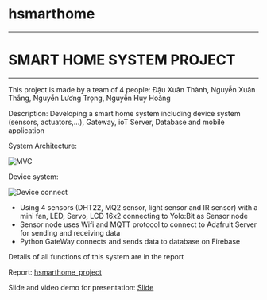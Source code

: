 # hsmarthome
------------------------------
# SMART HOME SYSTEM PROJECT

-------------------------------
This project is made by a team of 4 people: Đậu Xuân Thành, Nguyễn Xuân Thắng, Nguyễn Lương Trọng, Nguyễn Huy Hoàng

Description: Developing a smart home system including device system (sensors, actuators,...), Gateway, ioT Server, Database and mobile application

System Architecture:

![MVC](https://user-images.githubusercontent.com/80350443/236884659-923835ac-85da-46ca-865b-0187c6b06155.png)

Device system:

![Device connect](https://user-images.githubusercontent.com/80350443/236883464-b12b7a7e-1f6c-47f0-bc74-f9d4aed31fa9.png)

- Using 4 sensors (DHT22, MQ2 sensor, light sensor and IR sensor) with a mini fan, LED, Servo, LCD 16x2 connecting to Yolo:Bit as Sensor node
- Sensor node uses Wifi and MQTT protocol to connect to Adafruit Server for sending and receiving data
- Python GateWay connects and sends data to database on Firebase

Details of all functions of this system are in the report

Report: [hsmarthome_project](https://github.com/huyhoang167/HSmartHome/files/11423433/DADN_222.pdf)

Slide and video demo for presentation: [Slide](https://www.canva.com/design/DAFhOgqgBv0/VrHIPWUo3ZhszNwnOGH4hA/view?utm_content=DAFhOgqgBv0&utm_campaign=designshare&utm_medium=link&utm_source=publishsharelink)



